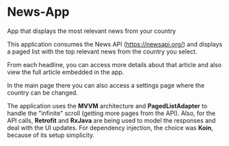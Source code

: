 # News-App
App that displays the most relevant news from your country

This application consumes the News API (https://newsapi.org/) and displays a paged list with the top relevant news from the country you select.

From each headline, you can access more details about that article and also view the full article embedded in the app.

In the main page there you can also access a settings page where the country can be changed.

The application uses the **MVVM** architecture and **PagedListAdapter** to handle the "infinite" scroll (getting more pages from the API). Also, for the API calls, **Retrofit** and **RxJava** are being used to model the responses and deal with the UI updates.
For dependency injection, the choice was **Koin**, because of its setup simplicity.
